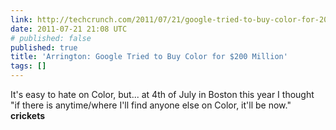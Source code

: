 ```yaml
---
link: http://techcrunch.com/2011/07/21/google-tried-to-buy-color-for-200-million-color-said-no/
date: 2011-07-21 21:08 UTC
# published: false
published: true
title: 'Arrington: Google Tried to Buy Color for $200 Million'
tags: []
---
```


It's easy to hate on Color, but... at 4th of July in Boston this year I thought "if there is anytime/where I'll find anyone else on Color, it'll be now." <b>crickets</b>
